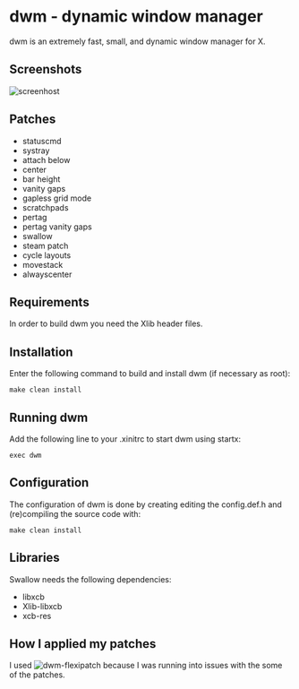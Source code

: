 dwm - dynamic window manager
============================
dwm is an extremely fast, small, and dynamic window manager for X.

Screenshots
-----------
![screenhost](https://user-images.githubusercontent.com/69723902/115807383-883ce680-a3b6-11eb-8014-538efec6d767.png)


Patches
-------
+ statuscmd
+ systray
+ attach below 
+ center
+ bar height
+ vanity gaps
+ gapless grid mode
+ scratchpads
+ pertag
+ pertag vanity gaps
+ swallow
+ steam patch 
+ cycle layouts
+ movestack
+ alwayscenter

Requirements
------------
In order to build dwm you need the Xlib header files.


Installation
------------

Enter the following command to build and install dwm (if
necessary as root):

    make clean install


Running dwm
-----------
Add the following line to your .xinitrc to start dwm using startx:

    exec dwm



Configuration
-------------
The configuration of dwm is done by creating editing the config.def.h
and (re)compiling the source code with:

    make clean install
    
Libraries 
---------
Swallow needs the following dependencies:
+ libxcb
+ Xlib-libxcb
+ xcb-res

How I applied my patches
------------------------
I used ![dwm-flexipatch](https://github.com/bakkeby/dwm-flexipatch) because I was running into issues with the some of the patches.
   
